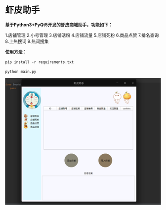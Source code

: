 # 虾皮助手



**基于Python3+PyQt5开发的虾皮商城助手，功能如下：**



1.店铺管理
2.小号管理
3.店铺活粉
4.店铺流量
5.店铺死粉
6.商品点赞
7.排名查询
8.上热搜词
9.热词搜集



**使用方法：**

`pip install -r requirements.txt`

`python main.py`



![软件界面](./docs/soft.png)



